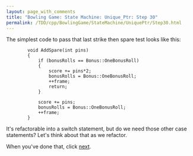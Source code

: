 ```yaml
---
layout: page_with_comments
title: "Bowling Game: State Machine: Unique_Ptr: Step 30"
permalink: /TDD/cpp/BowlingGame/StateMachine/UniquePtr/Step30.html
---
```


The simplest code to pass that last strike then spare test looks like this:
```
        void AddSpare(int pins)
        {
            if (bonusRolls == Bonus::OneBonusRoll)
            {
                score += pins*2;
                bonusRolls = Bonus::OneBonusRoll;
                ++frame;
                return;
            }

            score += pins;
            bonusRolls = Bonus::OneBonusRoll;
            ++frame;
        }
```

It's refactorable into a switch statement, but do we need those other case statements? Let's think about that as we refactor.

When you've done that, click [next](Step31.html).
